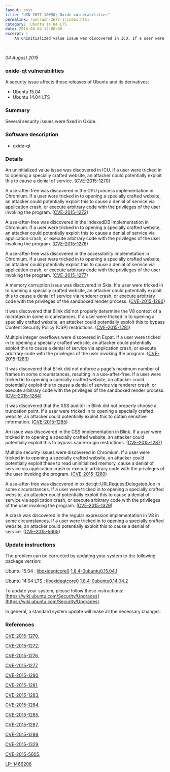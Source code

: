 ```yaml
---
layout: post
title: "USN-2677-1&#58; Oxide vulnerabilities"
permalink: /usn/usn-2677-1/index.html
category:  Ubuntu 14.04 LTS
date: 2015-08-04 12:00:00
excerpt: |
    An uninitialized value issue was discovered in ICU. If a user were tricked in to opening a specially crafted website, an attacker could potentially exploit this to cause a denial of service. ([CVE-2015-1270](http://people.ubuntu.com/~ubuntu-security/cve/CVE-2015-1270))
    
--- 
```

 
 

*04 August 2015*

### oxide-qt vulnerabilities

A security issue affects these releases of Ubuntu and its derivatives:

* Ubuntu 15.04
* Ubuntu 14.04 LTS

### Summary

Several security issues were fixed in Oxide. 

### Software description

* oxide-qt 

### Details

An uninitialized value issue was discovered in ICU. If a user were tricked in to opening a specially crafted website, an attacker could potentially exploit this to cause a denial of service. ([CVE-2015-1270](http://people.ubuntu.com/~ubuntu-security/cve/CVE-2015-1270))

A use-after-free was discovered in the GPU process implementation in Chromium. If a user were tricked in to opening a specially crafted website, an attacker could potentially exploit this to cause a denial of service via application crash, or execute arbitrary code with the privileges of the user invoking the program. ([CVE-2015-1272](http://people.ubuntu.com/~ubuntu-security/cve/CVE-2015-1272))

A use-after-free was discovered in the IndexedDB implementation in Chromium. If a user were tricked in to opening a specially crafted website, an attacker could potentially exploit this to cause a denial of service via application crash, or execute arbitrary code with the privileges of the user invoking the program. ([CVE-2015-1276](http://people.ubuntu.com/~ubuntu-security/cve/CVE-2015-1276))

A use-after-free was discovered in the accessibility implemetation in Chromium. If a user were tricked in to opening a specially crafted website, an attacker could potentially exploit this to cause a denial of service via application crash, or execute arbitrary code with the privileges of the user invoking the program. ([CVE-2015-1277](http://people.ubuntu.com/~ubuntu-security/cve/CVE-2015-1277))

A memory corruption issue was discovered in Skia. If a user were tricked in to opening a specially crafted website, an attacker could potentially exploit this to cause a denial of service via renderer crash, or execute arbitrary code with the privileges of the sandboxed render process. ([CVE-2015-1280](http://people.ubuntu.com/~ubuntu-security/cve/CVE-2015-1280))

It was discovered that Blink did not properly determine the V8 context of a microtask in some circumstances. If a user were tricked in to opening a specially crafted website, an attacker could potentially exploit this to bypass Content Security Policy (CSP) restrictions. ([CVE-2015-1281](http://people.ubuntu.com/~ubuntu-security/cve/CVE-2015-1281))

Multiple integer overflows were discovered in Expat. If a user were tricked in to opening a specially crafted website, an attacker could potentially exploit this to cause a denial of service via application crash, or execute arbitrary code with the privileges of the user invoking the program. ([CVE-2015-1283](http://people.ubuntu.com/~ubuntu-security/cve/CVE-2015-1283))

It was discovered that Blink did not enforce a page&#39;s maximum number of frames in some circumstances, resulting in a use-after-free. If a user were tricked in to opening a specially crafted website, an attacker could potentially exploit this to cause a denial of service via renderer crash, or execute arbitrary code with the privileges of the sandboxed render process. ([CVE-2015-1284](http://people.ubuntu.com/~ubuntu-security/cve/CVE-2015-1284))

It was discovered that the XSS auditor in Blink did not properly choose a truncation point. If a user were tricked in to opening a specially crafted website, an attacker could potentially exploit this to obtain sensitive information. ([CVE-2015-1285](http://people.ubuntu.com/~ubuntu-security/cve/CVE-2015-1285))

An issue was discovered in the CSS implementation in Blink. If a user were tricked in to opening a specially crafted website, an attacker could potentially exploit this to bypass same-origin restrictions. ([CVE-2015-1287](http://people.ubuntu.com/~ubuntu-security/cve/CVE-2015-1287))

Multiple security issues were discovered in Chromium. If a user were tricked in to opening a specially crafted website, an attacker could potentially exploit these to read uninitialized memory, cause a denial of service via application crash or execute arbitrary code with the privileges of the user invoking the program. ([CVE-2015-1289](http://people.ubuntu.com/~ubuntu-security/cve/CVE-2015-1289))

A use-after-free was discovered in oxide::qt::URLRequestDelegatedJob in some circumstances. If a user were tricked in to opening a specially crafted website, an attacker could potentially exploit this to cause a denial of service via application crash, or execute arbitrary code with the privileges of the user invoking the program. ([CVE-2015-1329](http://people.ubuntu.com/~ubuntu-security/cve/CVE-2015-1329))

A crash was discovered in the regular expression implementation in V8 in some circumstances. If a user were tricked in to opening a specially crafted website, an attacker could potentially exploit this to cause a denial of service. ([CVE-2015-5605](http://people.ubuntu.com/~ubuntu-security/cve/CVE-2015-5605)) 

### Update instructions

The problem can be corrected by updating your system to the following package version:

Ubuntu 15.04
 : [liboxideqtcore0](https://launchpad.net/ubuntu/+source/oxide-qt) <span> [1.8.4-0ubuntu0.15.04.1](https://launchpad.net/ubuntu/+source/oxide-qt/1.8.4-0ubuntu0.15.04.1) </span> 

Ubuntu 14.04 LTS
 : [liboxideqtcore0](https://launchpad.net/ubuntu/+source/oxide-qt) <span> [1.8.4-0ubuntu0.14.04.2](https://launchpad.net/ubuntu/+source/oxide-qt/1.8.4-0ubuntu0.14.04.2) </span> 

To update your system, please follow these instructions: [https://wiki.ubuntu.com/Security/Upgrades](https://wiki.ubuntu.com/Security/Upgrades).

In general, a standard system update will make all the necessary changes. 

### References

 
 [CVE-2015-1270](http://people.ubuntu.com/~ubuntu-security/cve/CVE-2015-1270), 

 [CVE-2015-1272](http://people.ubuntu.com/~ubuntu-security/cve/CVE-2015-1272), 

 [CVE-2015-1276](http://people.ubuntu.com/~ubuntu-security/cve/CVE-2015-1276), 

 [CVE-2015-1277](http://people.ubuntu.com/~ubuntu-security/cve/CVE-2015-1277), 

 [CVE-2015-1280](http://people.ubuntu.com/~ubuntu-security/cve/CVE-2015-1280), 

 [CVE-2015-1281](http://people.ubuntu.com/~ubuntu-security/cve/CVE-2015-1281), 

 [CVE-2015-1283](http://people.ubuntu.com/~ubuntu-security/cve/CVE-2015-1283), 

 [CVE-2015-1284](http://people.ubuntu.com/~ubuntu-security/cve/CVE-2015-1284), 

 [CVE-2015-1285](http://people.ubuntu.com/~ubuntu-security/cve/CVE-2015-1285), 

 [CVE-2015-1287](http://people.ubuntu.com/~ubuntu-security/cve/CVE-2015-1287), 

 [CVE-2015-1289](http://people.ubuntu.com/~ubuntu-security/cve/CVE-2015-1289), 

 [CVE-2015-1329](http://people.ubuntu.com/~ubuntu-security/cve/CVE-2015-1329), 

 [CVE-2015-5605](http://people.ubuntu.com/~ubuntu-security/cve/CVE-2015-5605), 

 [LP: 1466208](https://launchpad.net/bugs/1466208)
 

